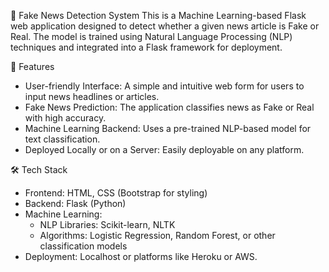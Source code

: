 📰 Fake News Detection System
This is a Machine Learning-based Flask web application designed to detect whether a given news article is Fake or Real. The model is trained using Natural Language Processing (NLP) techniques and integrated into a Flask framework for deployment.

🌟 Features

 - User-friendly Interface: A simple and intuitive web form for users to input news headlines or articles.
 - Fake News Prediction: The application classifies news as Fake or Real with high accuracy.
 - Machine Learning Backend: Uses a pre-trained NLP-based model for text classification.
 - Deployed Locally or on a Server: Easily deployable on any platform.
   
🛠️ Tech Stack

 - Frontend: HTML, CSS (Bootstrap for styling)
 - Backend: Flask (Python)
 - Machine Learning:
      - NLP Libraries: Scikit-learn, NLTK
      - Algorithms: Logistic Regression, Random Forest, or other classification models
 - Deployment: Localhost or platforms like Heroku or AWS.
